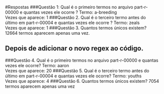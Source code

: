 #Respostas
###Questão 1: Qual é o primeiro termos no arquivo part-r-00000 e quantas vezes ele ocorre ?
Termo: a-breeding\
Vezes que aparece: 1
###Questão 2. Qual é o terceiro termo antes do último em part-r-00004 e quantas vezes ele ocorre ?
Termo: zeals\
Vezes que aparece: 1
###Questão 3. Quantos termos únicos existem?
12664 termos aparecem apenas uma vez.


Depois de adicionar o novo regex ao código.
-----------------------------------------

###Questão 4. Qual é o primeiro termos no arquivo part-r-00000 e quantas vezes ele ocorre?
Termo: aaron\
Vezes que aparece: 20
###Questão 5. Qual é o terceiro termo antes do último em part-r-00004 e quantas vezes ele ocorre?
Termo: youths\
Vezes que aparece: 4
###Questão 6. Quantos termos únicos existem?
7054 termos aparecem apenas uma vez

